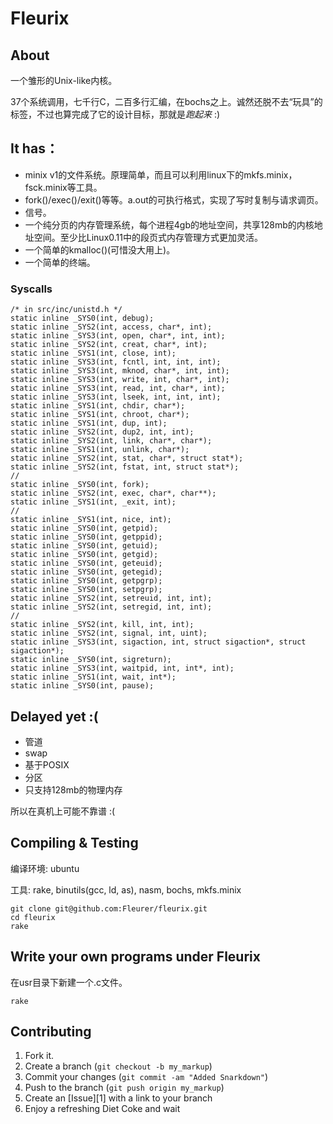 Fleurix
=======

About
-----

一个雏形的Unix-like内核。

37个系统调用，七千行C，二百多行汇编，在bochs之上。诚然还脱不去“玩具”的标签，不过也算完成了它的设计目标，那就是*跑起来* :)

It has：
-------
* minix v1的文件系统。原理简单，而且可以利用linux下的mkfs.minix，fsck.minix等工具。
* fork()/exec()/exit()等等。a.out的可执行格式，实现了写时复制与请求调页。
* 信号。
* 一个纯分页的内存管理系统，每个进程4gb的地址空间，共享128mb的内核地址空间。至少比Linux0.11中的段页式内存管理方式更加灵活。
* 一个简单的kmalloc()(可惜没大用上)。
* 一个简单的终端。

### Syscalls

    /* in src/inc/unistd.h */
    static inline _SYS0(int, debug);
    static inline _SYS2(int, access, char*, int);
    static inline _SYS3(int, open, char*, int, int);
    static inline _SYS2(int, creat, char*, int);
    static inline _SYS1(int, close, int);
    static inline _SYS3(int, fcntl, int, int, int);
    static inline _SYS3(int, mknod, char*, int, int); 
    static inline _SYS3(int, write, int, char*, int);
    static inline _SYS3(int, read, int, char*, int);
    static inline _SYS3(int, lseek, int, int, int);
    static inline _SYS1(int, chdir, char*);
    static inline _SYS1(int, chroot, char*);
    static inline _SYS1(int, dup, int);
    static inline _SYS2(int, dup2, int, int);
    static inline _SYS2(int, link, char*, char*);
    static inline _SYS1(int, unlink, char*); 
    static inline _SYS2(int, stat, char*, struct stat*); 
    static inline _SYS2(int, fstat, int, struct stat*); 
    //
    static inline _SYS0(int, fork); 
    static inline _SYS2(int, exec, char*, char**);
    static inline _SYS1(int, _exit, int);
    //
    static inline _SYS1(int, nice, int);
    static inline _SYS0(int, getpid);
    static inline _SYS0(int, getppid);
    static inline _SYS0(int, getuid);
    static inline _SYS0(int, getgid);
    static inline _SYS0(int, geteuid);
    static inline _SYS0(int, getegid);
    static inline _SYS0(int, getpgrp);
    static inline _SYS0(int, setpgrp);
    static inline _SYS2(int, setreuid, int, int);
    static inline _SYS2(int, setregid, int, int);
    //
    static inline _SYS2(int, kill, int, int);
    static inline _SYS2(int, signal, int, uint);
    static inline _SYS3(int, sigaction, int, struct sigaction*, struct sigaction*);
    static inline _SYS0(int, sigreturn);
    static inline _SYS3(int, waitpid, int, int*, int);
    static inline _SYS1(int, wait, int*);
    static inline _SYS0(int, pause);


Delayed yet :(
--------------
* 管道
* swap
* 基于POSIX
* 分区
* 只支持128mb的物理内存

所以在真机上可能不靠谱 :(

Compiling & Testing
-------------------

编译环境: ubuntu

工具: rake, binutils(gcc, ld, as), nasm, bochs, mkfs.minix

    git clone git@github.com:Fleurer/fleurix.git
    cd fleurix
    rake


Write your own programs under Fleurix
-------------------------------------

在usr目录下新建一个.c文件。

    rake


Contributing
------------

1. Fork it.
2. Create a branch (`git checkout -b my_markup`)
3. Commit your changes (`git commit -am "Added Snarkdown"`)
4. Push to the branch (`git push origin my_markup`)
5. Create an [Issue][1] with a link to your branch
6. Enjoy a refreshing Diet Coke and wait
